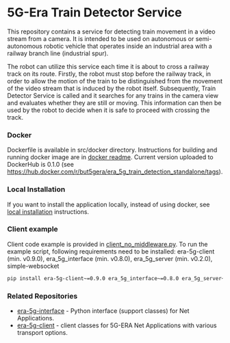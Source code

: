 
# 5G-Era Train Detector Service

This repository contains a service for detecting train movement in a video stream from a camera. It is intended to be used on autonomous or semi-autonomous robotic vehicle that operates inside an industrial area with a railway branch line (industrial spur). 

The robot can utilize this service each time it is about to cross a railway track on its route. Firstly, the robot must stop before the railway track, in order to allow the motion of the train to be distinguished from the movement of the video stream that is induced by the robot itself. Subsequently, Train Detector Service is called and it searches for any trains in the camera view and evaluates whether they are still or moving. This information can then be used by the robot to decide when it is safe to proceed with crossing the track.


### Docker 

Dockerfile is available in src/docker directory. Instructions for building and running docker image are in [docker readme](/src/docker/README.md). Current version uploaded to DockerHub is 0.1.0 (see https://hub.docker.com/r/but5gera/era_5g_train_detection_standalone/tags).


### Local Installation

If you want to install the application locally, instead of using docker, see [local installation](local_installation.md) instructions.


### Client example

Client code example is provided in [client_no_middleware.py](/examples/python/client_no_middleware.py). To run the example script, following requirements need to be installed: era-5g-client (min. v0.9.0), era_5g_interface (min. v0.8.0), era_5g_server (min. v0.2.0), simple-websocket

```bash
pip install era-5g-client~=0.9.0 era_5g_interface~=0.8.0 era_5g_server~=0.2.0 simple-websocket
```
### Related Repositories

- [era-5g-interface](https://github.com/5G-ERA/era-5g-interface) - Python interface (support classes) for Net Applications.
- [era-5g-client](https://github.com/5G-ERA/era-5g-client) - client classes for 5G-ERA Net Applications with various transport options.

